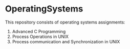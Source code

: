 # OperatingSystems

This repository consists of operating systems assignments:
1. Advanced C Programming
2. Process Operations in UNIX
3. Process communication and Synchronization in UNIX
